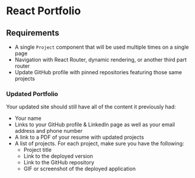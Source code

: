 # React Portfolio

## Requirements

* A single `Project` component that will be used multiple times on a single page 
* Navigation with React Router, dynamic rendering, or another third part router
* Update GitHub profile with pinned repositories featuring those same projects



### Updated Portfolio

Your updated site should still have all of the content it previously had:

* Your name
* Links to your GitHub profile & LinkedIn page as well as your email address and phone number
* A link to a PDF of your resume with updated projects
* A list of projects. For each project, make sure you have the following:
  * Project title
  * Link to the deployed version
  * Link to the GitHub repository
  * GIF or screenshot of the deployed application


